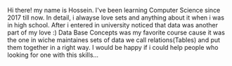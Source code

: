 Hi there! my name is Hossein.
I've been learning Computer Science since 2017 till now.
In detail, i alwayse love sets and anything about it when i was in high school. After i entered in university noticed that data was another part of my love :)
Data Base Concepts was my favorite course cause it was the one in wiche maintaines sets of data we call relations(Tables) and put them together in a right way.
I would be happy if i could help people who looking for one with this skills...
